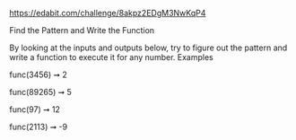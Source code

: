 https://edabit.com/challenge/8akpz2EDgM3NwKqP4

Find the Pattern and Write the Function

By looking at the inputs and outputs below, try to figure out the pattern and write a function to execute it for any number.
Examples

func(3456) ➞ 2

func(89265) ➞ 5

func(97) ➞ 12

func(2113) ➞ -9